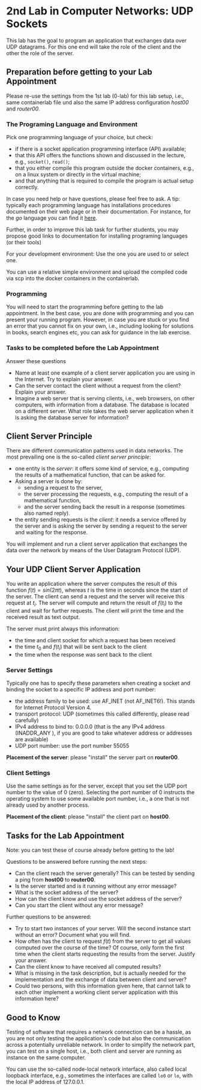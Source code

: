 # 2nd Lab in Computer Networks: UDP Sockets

This lab has the goal to program an application that exchanges data over UDP datagrams. For this one end will take the role of the client and the other the role of the server. 

## Preparation before getting to your Lab Appointment

Please re-use the settings from the 1st lab (0-lab) for this lab setup, i.e., same containerlab file und also the same IP address configuration *host00* and *router00*. 

### The Programing Language and Environment
Pick one programming language of your choice, but check:
- if there is a socket application programming interface (API) available;
- that this API offers the functions shown and discussed in the lecture, e.g., ````socket()````, ````read()````;
- that you either compile this program outside the docker containers, e.g., on a linux system or directly in the virtual machine;
- and that anything that is required to compile the program is actual setup correctly.

In case you need help or have questions, please feel free to ask. A tip: typically each programming language has installations procedures documented on their web page or in their documentation. For instance, for the *go* language you can find it [here](https://go.dev/doc/install).

Further, in order to improve this lab task for further students, you may propose good links to documentation for installing programing languages (or their tools)

For your development environment: Use the one you are used to or select one. 

You can use a relative simple environment and upload the compiled code via scp into the docker containers in the containerlab. 

### Programming

You will need to start the programming before getting to the lab appointment. In the best case, you are done with programming and you can present your running program. However, in case you are stuck or you find an error that you cannot fix on your own, i.e., including looking for solutions in books, search engines etc, you can ask for guidance in the lab exercise. 

### Tasks to be completed before the Lab Appointment

Answer these questions 
- Name at least one example of a client server application you are using in the Internet. Try to explain your answer.
- Can the server contact the client without a request from the client? Explain your answer.
- Imagine a web server that is serving clients, i.e., web browsers, on other computers, with information from a database. The database is located on a different server. What role takes the web server application when it is asking the database server for information?

## Client Server Principle

There are different communication patterns used in data networks. The most prevailing one is the so-called *client server principle*:

- one entity is the *server*: it offers some kind of service, e.g., computing the results of a mathematical function, that can be asked for.
- Asking a server is done by:
  -  sending a request to the server,
  -  the server processing the requests, e.g., computing the result of a mathematical function,
  -  and the server sending back the result in a response (sometimes also named reply).
- the entity sending requests is the *client*: it needs a service offered by the server and is asking the server by sending a request to the server and waiting for the response.

You will implement and run a client server application that exchanges the data over the network by means of the User Datagram Protocol (UDP). 

## Your UDP Client Server Application

You write an application where the server computes the result of this function $f(t) = sin(2 \pi t)$, whereas $t$ is the time in seconds since the start of the server. The client can send a request and the server will receive this request at $t_i$. The server will compute and return the result of $f(t_i)$ to the client and wait for further requests. The client will print the time and the received result as text output. 

The server must print always this information:
- the time and client socket for which a request has been received
- the time $t_0$ and $f(t_i)$ that will be sent back to the client
- the time when the response was sent back to the client

### Server Settings

Typically one has to specify these parameters when creating a socket and binding the socket to a specific IP address and port number:
- the address family to be used: use AF_INET (not AF_INET6!). This stands for Internet Protocol Version 4.
- transport protocol: UDP (sometimes this called differently, please read carefully)
- IPv4 address to bind to: 0.0.0.0 (that is the any IPv4 address (INADDR_ANY ), if you are good to take whatever address or addresses are available)
- UDP port number: use the port number 55055

**Placement of the server**: please "install" the server part on **router00**. 

### Client Settings

Use the same settings as for the server, except that you set the UDP port number to the value of 0 (zero). Selecting the port number of 0 instructs the operating system to use some available port number, i.e., a one that is not already used by another process. 

**Placement of the client**: please "install" the client part on **host00**. 

## Tasks for the Lab Appointment

Note: you can test these of course already before getting to the lab!

Questions to be answered before running the next steps:
- Can the client reach the server generally? This can be tested by sending a ping from **host00** to **router00**.
- Is the server started and is it running without any error message?
- What is the socket address of the server?
- How can the client know and use the socket address of the server?
- Can you start the client without any error message?

Further questions to be answered: 
- Try to start two instances of your server. Will the second instance start without an error? Document what you will find.
- How often has the client to request $f(t)$ from the server to get all values computed over the course of the time? Of course, only form the first time when the client starts requesting the results from the server. Justify your answer. 
- Can the client know to have received all computed results?
- What is missing in the task description, but is actually needed for the implementation and the exchange of data between client and server?
- Could two persons, with this information given here, that cannot talk to each other implement a working client server application with this information here? 

## Good to Know

Testing of software that requires a network connection can be a hassle, as you are not only testing the application's code but also the communication across a potentially unreliable network. In order to simplify the network part, you can test on a single host, i.e., both client and server are running as instance on the same computer. 

You can use the so-called node-local network interface, also called local loopback interface, e.g., sometimes the interfaces are called ````lo0```` or ````lo````, with the local IP address of 127.0.0.1. 


